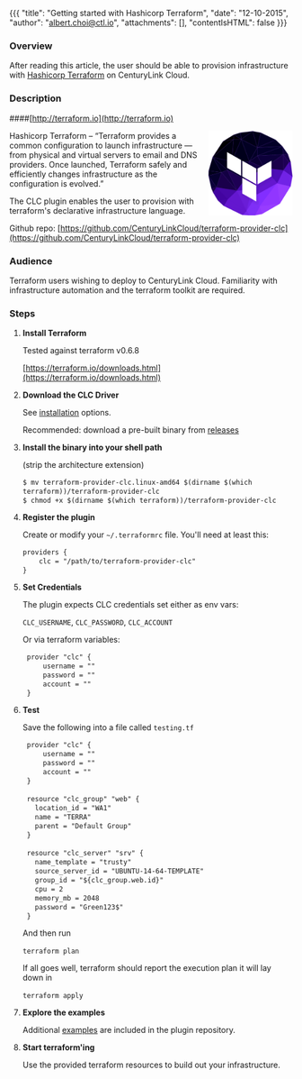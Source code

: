 {{{
  "title": "Getting started with Hashicorp Terraform",
  "date": "12-10-2015",
  "author": "albert.choi@ctl.io",
  "attachments": [],
  "contentIsHTML": false
}}}



### Overview

After reading this article, the user should be able to provision infrastructure with
[Hashicorp Terraform](https://terraform.io) on CenturyLink Cloud. 

### Description

####[http://terraform.io](http://terraform.io)

<img src="../../images/ecosystem-hashicorp-terraform.png" style="border:0;float:right;max-width: 150px;">

Hashicorp Terraform – “Terraform provides a common configuration to launch infrastructure — from physical and virtual servers to email and DNS providers. Once launched, Terraform safely and efficiently changes infrastructure as the configuration is evolved.”


The CLC plugin enables the user to provision with terraform's declarative infrastructure language. 


Github repo: [https://github.com/CenturyLinkCloud/terraform-provider-clc](https://github.com/CenturyLinkCloud/terraform-provider-clc)


### Audience

Terraform users wishing to deploy to CenturyLink Cloud. Familiarity with infrastructure automation and the terraform toolkit are required. 

### Steps


1. **Install Terraform**

	Tested against terraform v0.6.8
  
	[https://terraform.io/downloads.html](https://terraform.io/downloads.html)


2. **Download the CLC Driver**

	See [installation](https://github.com/CenturyLinkCloud/terraform-provider-clc/#installation) options. 
	
	Recommended: download a pre-built binary from 
	[releases](https://github.com/CenturyLinkCloud/terraform-provider-clc/releases)
	

3. **Install the binary into your shell path**
	
	(strip the architecture extension) 
	
	```
	$ mv terraform-provider-clc.linux-amd64 $(dirname $(which terraform))/terraform-provider-clc
	$ chmod +x $(dirname $(which terraform))/terraform-provider-clc
	```
	

4. **Register the plugin**

	Create or modify your `~/.terraformrc` file. You'll need at least this:

	```
	providers {
	    clc = "/path/to/terraform-provider-clc"
	}
	```




5. **Set Credentials**

	The plugin expects CLC credentials set either as env vars: 
	
	`CLC_USERNAME`, `CLC_PASSWORD`, `CLC_ACCOUNT`
	
	
	Or via terraform variables: 
	
		provider "clc" {
  			username = ""
			password = ""
			account = ""
		}

6. **Test**

	Save the following into a file called `testing.tf`
	
		provider "clc" {
  			username = ""
			password = ""
			account = ""
		}
		
		resource "clc_group" "web" {
		  location_id = "WA1"
		  name = "TERRA"
		  parent = "Default Group"
		}

		resource "clc_server" "srv" {
		  name_template = "trusty"
		  source_server_id = "UBUNTU-14-64-TEMPLATE"
		  group_id = "${clc_group.web.id}"
		  cpu = 2
		  memory_mb = 2048
		  password = "Green123$"
		}  	

	And then run 
	
	`terraform plan`
	
	If all goes well, terraform should report the execution plan it will lay down in 
	
	`terraform apply`

	
	

7. **Explore the examples**

	Additional [examples](https://github.com/CenturyLinkCloud/terraform-provider-clc/tree/master/examples) are included in the plugin repository. 
	
	

8. **Start terraform'ing**

	Use the provided terraform resources to build out your infrastructure. 

